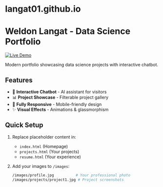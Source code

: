 # langat01.github.io
# Weldon Langat - Data Science Portfolio

[![Live Demo](https://img.shields.io/badge/View-Live_Demo-green?style=for-the-badge)](https://langat01.github.io)

Modern portfolio showcasing data science projects with interactive chatbot.

## Features
- 🚀 **Interactive Chatbot** - AI assistant for visitors
- 📊 **Project Showcase** - Filterable project gallery
- 📱 **Fully Responsive** - Mobile-friendly design
- ✨ **Visual Effects** - Animations & glassmorphism

## Quick Setup
1. Replace placeholder content in:
   - `index.html` (Homepage)
   - `projects.html` (Your projects)
   - `resume.html` (Your experience)

2. Add your images to `/images`:
   ```bash
   /images/profile.jpg          # Your professional photo
   /images/projects/project1.jpg # Project screenshots
